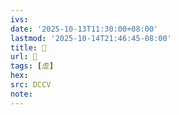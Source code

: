 ```yaml
---
ivs:
date: '2025-10-13T11:30:00+08:00'
lastmod: '2025-10-14T21:46:45-08:00'
title: 󰤂
url: 󰤂
tags: [虛]
hex: 
src: DCCV
note:
---
```

